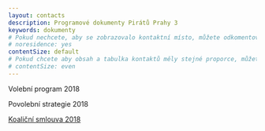 ```yaml
---
layout: contacts
description: Programové dokumenty Pirátů Prahy 3
keywords: dokumenty
# Pokud nechcete, aby se zobrazovalo kontaktní místo, můžete odkomentovat následující řádek:
# noresidence: yes
contentSize: default
# Pokud chcete aby obsah a tabulka kontaktů měly stejné proporce, můžete použít:
# contentSize: even
---
```


Volební program 2018

Povolební strategie 2018

[Koaliční smlouva 2018](https://www.praha3.cz/samosprava/zastupitelstvo/koalicni-dohoda-pro-obdobi-20182022)

